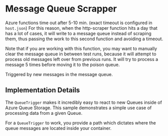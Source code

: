 # Message Queue Scrapper

Azure functions time out after 5-10 min. (exact timeout is configured in `host.json`) For this reason, when the http-scraper function hits a day that has a lot of cases, it will write to a message queue instead of scraping them, thus passing the work to this second function and avoiding a timeout.

Note that if you are working with this function, you may want to manually clear the message queue in between test runs, because it will attempt to process old messages left over from previous runs. It will try to process a message 5 times before moving it to the poison queue.

Triggered by new messages in the message queue.

## Implementation Details

The `QueueTrigger` makes it incredibly easy to react to new Queues inside of Azure Queue Storage. This sample demonstrates a simple use case of processing data from a given Queue.

For a `QueueTrigger` to work, you provide a path which dictates where the queue messages are located inside your container.
